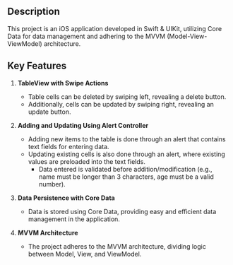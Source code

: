 ## Description
This project is an iOS application developed in Swift & UIKit, utilizing Core Data for data management and adhering to the MVVM (Model-View-ViewModel) architecture.

## Key Features
1. **TableView with Swipe Actions**
    - Table cells can be deleted by swiping left, revealing a delete button.
    - Additionally, cells can be updated by swiping right, revealing an update button.

2. **Adding and Updating Using Alert Controller**
    - Adding new items to the table is done through an alert that contains text fields for entering data.
    - Updating existing cells is also done through an alert, where existing values are preloaded into the text fields.
        - Data entered is validated before addition/modification (e.g., name must be longer than 3 characters, age must be a valid number).

3. **Data Persistence with Core Data**
    - Data is stored using Core Data, providing easy and efficient data management in the application.

4. **MVVM Architecture**
    - The project adheres to the MVVM architecture, dividing logic between Model, View, and ViewModel.
